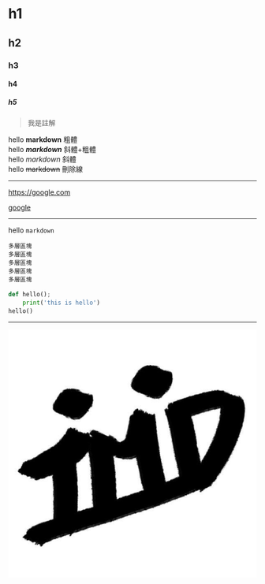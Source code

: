# h1
## h2
### h3
#### h4
##### h5


>我是註解

hello **markdown** 粗體  
hello ***markdown*** 斜體+粗體  
hello *markdown* 斜體  
hello ~~markdown~~ 刪除線  

---

<https://google.com>

[google](https://google.com)

---
hello `markdown`

```
多層區塊
多層區塊
多層區塊
多層區塊
多層區塊
```

```python
def hello();
    print('this is hello')
hello()

```
---
![](./IMD.jpg)